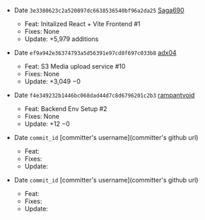 - Date `3e3380623c2a520897dc6638536540bf96a2da25` [Saga690](https://github.com/Saga690)

  - Feat: Initalized React + Vite Frontend #1 
  - Fixes: None
  - Update: +5,979 additions

- Date `ef9a942e36374793a5d56391e97cd8f697c033b8` [adx04](https://github.com/adx04)

  - Feat: S3 Media upload service #10
  - Fixes: None
  - Update: +3,049 −0 

- Date `f4e349232b1446bc068dad44d7c8d6796201c2b3` [rampantvoid](https://github.com/rampantvoid)

  - Feat: Backend Env Setup #2
  - Fixes: None
  - Update: +12 −0

- Date `commit_id` [committer's username](committer's github url)

  - Feat: <for features>
  - Fixes: <for bug fixes>
  - Update: <for any update in the code>

- Date `commit_id` [committer's username](committer's github url)

  - Feat: <for features>
  - Fixes: <for bug fixes>
  - Update: <for any update in the code>